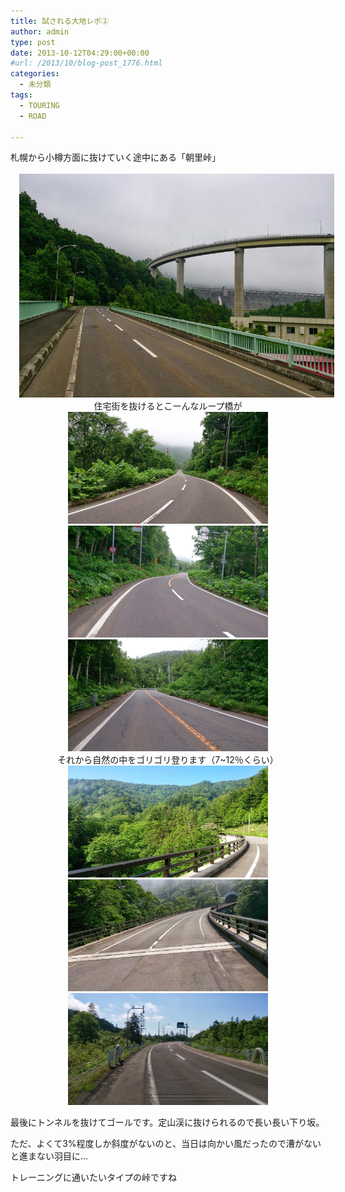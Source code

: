 ```yaml
---
title: 試される大地レポ②
author: admin
type: post
date: 2013-10-12T04:29:00+00:00
#url: /2013/10/blog-post_1776.html
categories:
  - 未分類
tags:
  - TOURING
  - ROAD

---
```

<div class="separator" style="clear: both; text-align: left;">
</div>

<div class="separator" style="clear: both; text-align: left;">
  札幌から小樽方面に抜けていく途中にある「朝里峠」
</div>

<div class="separator" style="clear: both; text-align: center;">
</div>

<div class="separator" style="clear: both; text-align: center;">
  <br /><a href="DSC_0048.jpg" imageanchor="1" style="margin-left: 1em; margin-right: 1em;"><img border="0" src="./DSC_0048.jpg" height="358" width="640" /></a>
</div>

<div class="separator" style="clear: both; text-align: center;">
</div>

<div class="separator" style="clear: both; text-align: center;">
  住宅街を抜けるとこーんなループ橋が
</div>

<div class="separator" style="clear: both; text-align: center;">
</div>

<div class="separator" style="clear: both; text-align: center;">
</div>

<div class="separator" style="clear: both; text-align: center;">
</div>

<div class="separator" style="clear: both; text-align: center;">
  <a href="DSC_0054.jpg" imageanchor="1" style="margin-left: 1em; margin-right: 1em;"><img border="0" src="./DSC_0054.jpg" height="179" width="320" /></a>
</div>



<div class="separator" style="clear: both; text-align: center;">
  <a href="DSC_0055.jpg" imageanchor="1" style="margin-left: 1em; margin-right: 1em;"><img border="0" src="./DSC_0055.jpg" height="179" width="320" /></a>
</div>



<div class="separator" style="clear: both; text-align: center;">
  <a href="DSC_0056.jpg" imageanchor="1" style="margin-left: 1em; margin-right: 1em;"><img border="0" src="./DSC_0056.jpg" height="179" width="320" /></a>
</div>

<div class="separator" style="clear: both; text-align: center;">
</div>

<div class="separator" style="clear: both; text-align: center;">
</div>

<div class="separator" style="clear: both; text-align: center;">
  それから自然の中をゴリゴリ登ります（7~12％くらい）
</div>

<div class="separator" style="clear: both; text-align: center;">
</div>

<div class="separator" style="clear: both; text-align: center;">
</div>



<div class="separator" style="clear: both; text-align: center;">
  <a href="DSC_0057.jpg" imageanchor="1" style="margin-left: 1em; margin-right: 1em;"><img border="0" src="./DSC_0057.jpg" height="179" width="320" /></a>
</div>



<div class="separator" style="clear: both; text-align: center;">
  <a href="DSC_0058.jpg" imageanchor="1" style="margin-left: 1em; margin-right: 1em;"><img border="0" src="./DSC_0058.jpg" height="179" width="320" /></a>
</div>



<div class="separator" style="clear: both; text-align: center;">
  <a href="DSC_0059.jpg" imageanchor="1" style="margin-left: 1em; margin-right: 1em;"><img border="0" src="./DSC_0059.jpg" height="179" width="320" /></a>
</div>

最後にトンネルを抜けてゴールです。定山渓に抜けられるので長い長い下り坂。

ただ、よくて3%程度しか斜度がないのと、当日は向かい風だったので漕がないと進まない羽目に…

トレーニングに通いたいタイプの峠ですね

